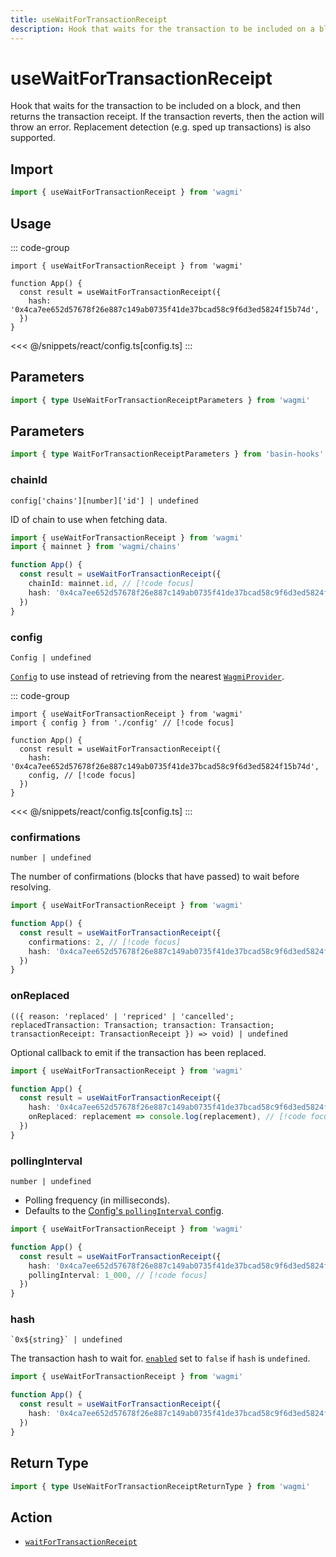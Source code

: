 ```yaml
---
title: useWaitForTransactionReceipt
description: Hook that waits for the transaction to be included on a block, and then returns the transaction receipt. If the transaction reverts, then the action will throw an error. Replacement detection (e.g. sped up transactions) is also supported.
---
```


<script setup>
const packageName = 'wagmi'
const actionName = 'waitForTransactionReceipt'
const typeName = 'WaitForTransactionReceipt'
const TData = 'WaitForTransactionReceiptData'
const TError = 'WaitForTransactionReceiptErrorType'
</script>

# useWaitForTransactionReceipt

Hook that waits for the transaction to be included on a block, and then returns the transaction receipt. If the transaction reverts, then the action will throw an error. Replacement detection (e.g. sped up transactions) is also supported.

## Import

```ts
import { useWaitForTransactionReceipt } from 'wagmi'
```

## Usage

::: code-group
```tsx [index.tsx]
import { useWaitForTransactionReceipt } from 'wagmi'

function App() {
  const result = useWaitForTransactionReceipt({
    hash: '0x4ca7ee652d57678f26e887c149ab0735f41de37bcad58c9f6d3ed5824f15b74d',
  })
}
```
<<< @/snippets/react/config.ts[config.ts]
:::

## Parameters

```ts
import { type UseWaitForTransactionReceiptParameters } from 'wagmi'
```

## Parameters

```ts
import { type WaitForTransactionReceiptParameters } from 'basin-hooks'
```

### chainId

`config['chains'][number]['id'] | undefined`

ID of chain to use when fetching data.

```ts [index.ts]
import { useWaitForTransactionReceipt } from 'wagmi'
import { mainnet } from 'wagmi/chains'

function App() {
  const result = useWaitForTransactionReceipt({
    chainId: mainnet.id, // [!code focus]
    hash: '0x4ca7ee652d57678f26e887c149ab0735f41de37bcad58c9f6d3ed5824f15b74d',
  })
}
```

### config

`Config | undefined`

[`Config`](/react/api/createConfig#config) to use instead of retrieving from the nearest [`WagmiProvider`](/react/api/WagmiProvider).

::: code-group
```tsx [index.tsx]
import { useWaitForTransactionReceipt } from 'wagmi'
import { config } from './config' // [!code focus]

function App() {
  const result = useWaitForTransactionReceipt({
    hash: '0x4ca7ee652d57678f26e887c149ab0735f41de37bcad58c9f6d3ed5824f15b74d',
    config, // [!code focus]
  })
}
```
<<< @/snippets/react/config.ts[config.ts]
:::

### confirmations

`number | undefined`

The number of confirmations (blocks that have passed) to wait before resolving.

```ts [index.ts]
import { useWaitForTransactionReceipt } from 'wagmi'

function App() {
  const result = useWaitForTransactionReceipt({
    confirmations: 2, // [!code focus]
    hash: '0x4ca7ee652d57678f26e887c149ab0735f41de37bcad58c9f6d3ed5824f15b74d',
  })
}
```

### onReplaced

`
(({ reason: 'replaced' | 'repriced' | 'cancelled'; replacedTransaction: Transaction; transaction: Transaction; transactionReceipt: TransactionReceipt }) => void) | undefined
`

Optional callback to emit if the transaction has been replaced.

```ts [index.ts]
import { useWaitForTransactionReceipt } from 'wagmi'

function App() {
  const result = useWaitForTransactionReceipt({
    hash: '0x4ca7ee652d57678f26e887c149ab0735f41de37bcad58c9f6d3ed5824f15b74d',
    onReplaced: replacement => console.log(replacement), // [!code focus]
  })
}
```

### pollingInterval

`number | undefined`

- Polling frequency (in milliseconds).
- Defaults to the [Config's `pollingInterval` config](/react/api/createConfig#pollinginterval).

```ts [index.ts]
import { useWaitForTransactionReceipt } from 'wagmi'

function App() {
  const result = useWaitForTransactionReceipt({
    hash: '0x4ca7ee652d57678f26e887c149ab0735f41de37bcad58c9f6d3ed5824f15b74d',
    pollingInterval: 1_000, // [!code focus]
  })
}
```

### hash

`` `0x${string}` | undefined ``

The transaction hash to wait for. [`enabled`](#enabled) set to `false` if `hash` is `undefined`.

```ts [index.ts]
import { useWaitForTransactionReceipt } from 'wagmi'

function App() {
  const result = useWaitForTransactionReceipt({
    hash: '0x4ca7ee652d57678f26e887c149ab0735f41de37bcad58c9f6d3ed5824f15b74d', // [!code focus]
  })
}
```

<!--@include: @shared/query-options.md-->

## Return Type

```ts
import { type UseWaitForTransactionReceiptReturnType } from 'wagmi'
```

<!--@include: @shared/query-result.md-->

<!--@include: @shared/query-imports.md-->

## Action

- [`waitForTransactionReceipt`](/core/api/actions/waitForTransactionReceipt)
